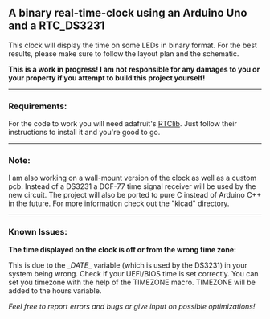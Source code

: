 ## A binary real-time-clock using an Arduino Uno and a RTC_DS3231

This clock will display the time on some LEDs in binary format.
For the best results, please make sure to follow the layout plan and the schematic.

__This is a work in progress! I am not responsible for any damages to you or your property if you attempt to build this project yourself!__

____

### Requirements:
For the code to work you will need adafruit's [RTClib](https://github.com/adafruit/RTClib). Just follow their instructions to install it and you're good to go.

___

### Note:
I am also working on a wall-mount version of the clock as well as a custom pcb. Instead of a DS3231 a DCF-77 time signal receiver will be used by the new circuit.
The project will also be ported to pure C instead of Arduino C++ in the future. For more information check out the "kicad" directory.

___

### Known Issues:
__The time displayed on the clock is off or from the wrong time zone:__

This is due to the \__DATE__ variable (which is used by the DS3231) in your system being wrong. Check if your UEFI/BIOS time is set correctly.
You can set you timezone with the help of the TIMEZONE macro. TIMEZONE will be added to the hours variable.


_Feel free to report errors and bugs or give input on possible optimizations!_
